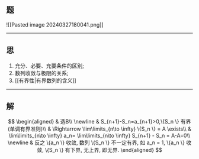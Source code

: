 ## 题

![[Pasted image 20240327180041.png]]

---

## 思

1. 充分、必要、充要条件的区别;
2. 数列收敛与极限的关系;
3. [[有界性|有界数列的含义]]

---

## 解

$$
\begin{aligned}
	& 选B\\
	\newline
	& S_{n+1}-S_n=a_{n+1}>0,\{S_n \} 有界(单调有界准则)\\
	& \Rightarrow \lim\limits_{n\to \infty} \{S_n \} = A \exists\\
	& \lim\limits_{n\to \infty} a_n= \lim\limits_{n\to \infty} S_{n+1} - S_n = A-A=0\\
	\newline
	& 反之 \{a_n \} 收敛, 数列 \{S_n \} 不一定有界, 如 a_n = 1, \{a_n \} 收敛, \{S_n \} 有下界, 无上界, 即无界.
\end{aligned}
$$
